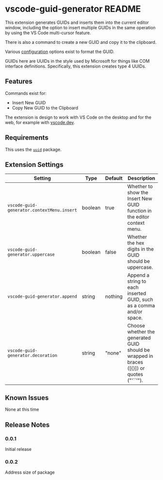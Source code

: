 # vscode-guid-generator README

This extension generates GUIDs and inserts them into the current editor window, including the option to insert multiple GUIDs in the same operation by using the VS Code multi-cursor feature.

There is also a command to create a new GUID and copy it to the clipboard.

Various [configuration](#extension-settings) options exist to format the GUID.

GUIDs here are UUIDs in the style used by Microsoft for things like COM interface definitions. Specifically, this extension creates type 4 UUIDs.

## Features

Commands exist for:
* Insert New GUID
* Copy New GUID to the Clipboard

The extension is design to work with VS Code on the desktop and for the web, for example with [vscode.dev](https://vscode.dev).

## Requirements

This uses the [`uuid`](https://www.npmjs.com/package/uuid) package.

## Extension Settings

| Setting | Type | Default | Description |
|---------|------|---------|-------------|
| `vscode-guid-generator.contextMenu.insert` | boolean | true | Whether to show the Insert New GUID function in the editor context menu. |
| `vscode-guid-generator.uppercase` | boolean | false | Whether the hex digits in the GUID should be uppercase. |
| `vscode-guid-generator.append` | string | nothing | Append a string to each inserted GUID, such as a comma and/or space. |
| `vscode-guid-generator.decoration` | string | "none" | Choose whether the generated GUID should be wrapped in braces ([{}]) or quotes ("'``'"). |

## Known Issues

None at this time

## Release Notes

### 0.0.1

Initial release

### 0.0.2

Address size of package